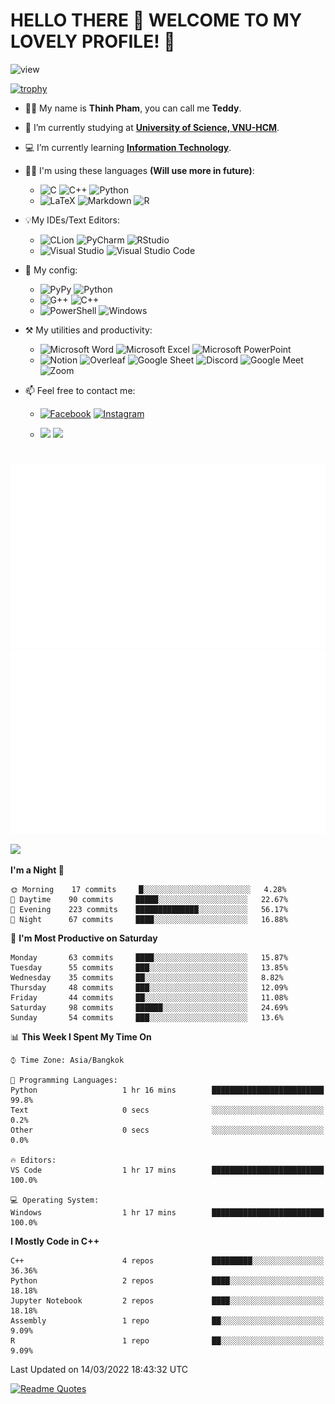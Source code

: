 # HELLO THERE 👋 WELCOME TO MY LOVELY PROFILE! 🥰

![view](https://komarev.com/ghpvc/?username=teddythinh&label=Profile%20views&color=0e75b6&style=flat)

[![trophy](https://github-profile-trophy.vercel.app/?username=teddythinh&theme=buddhism&margin-w=15&margin-h=15)](https://github.com/ryo-ma/github-profile-trophy)

- 👨‍💼 My name is **Thinh Pham**, you can call me **Teddy**.
- 🏫 I’m currently studying at [**University of Science, VNU-HCM**](https://www.hcmus.edu.vn/).
- 💻 I’m currently learning [**Information Technology**](https://www.fit.hcmus.edu.vn/vn/Default.aspx?tabid=325).
- 🧑‍💻 I'm using these languages **(Will use more in future)**:

  - ![C](https://img.shields.io/badge/c-%2300599C.svg?style=for-the-badge&logo=c&logoColor=white) 
    ![C++](https://img.shields.io/badge/c++-%2300599C.svg?style=for-the-badge&logo=c%2B%2B&logoColor=white)
    ![Python](https://img.shields.io/badge/Python-FFD43B?style=for-the-badge&logo=python&logoColor=darkgreen)
  - ![LaTeX](https://img.shields.io/badge/latex-%23008080.svg?style=for-the-badge&logo=latex&logoColor=white)
    ![Markdown](https://img.shields.io/badge/markdown-%23000000.svg?style=for-the-badge&logo=markdown&logoColor=white)
    ![R](https://img.shields.io/badge/r-%23276DC3.svg?style=for-the-badge&logo=r&logoColor=white)

- 💡My IDEs/Text Editors: 

  - ![CLion](https://img.shields.io/badge/CLion-black?style=for-the-badge&logo=clion&logoColor=white)
    ![PyCharm](https://img.shields.io/badge/pycharm-143?style=for-the-badge&logo=pycharm&logoColor=black&color=black&labelColor=green)
    ![RStudio](https://img.shields.io/badge/RStudio-75AADB?style=for-the-badge&logo=RStudio&logoColor=white)
  - ![Visual Studio](https://img.shields.io/badge/Visual%20Studio-5C2D91.svg?style=for-the-badge&logo=visual-studio&logoColor=white)
    ![Visual Studio Code](https://img.shields.io/badge/Visual%20Studio%20Code-0078d7.svg?style=for-the-badge&logo=visual-studio-code&logoColor=white)

- 🚧 My config: 

  - ![PyPy](https://img.shields.io/badge/PyPy-v3.8.12-red)
    ![Python](https://img.shields.io/badge/Python-v3.10.0-important)
  - ![G++](https://img.shields.io/badge/G%2B%2B%20Compiler-v11.2.0-informational)
    ![C++](https://img.shields.io/badge/C%2B%2B-C%2B%2B20-brightgreen)
  - ![PowerShell](https://img.shields.io/badge/PowerShell-v7.2.1-9cf)
    ![Windows](https://img.shields.io/badge/Windows-11%20version%2021H2-blueviolet)
    
- ⚒️ My utilities and productivity:
  - ![Microsoft Word](https://img.shields.io/badge/Microsoft_Word-2B579A?style=for-the-badge&logo=microsoft-word&logoColor=white)
    ![Microsoft Excel](https://img.shields.io/badge/Microsoft_Excel-217346?style=for-the-badge&logo=microsoft-excel&logoColor=white)
    ![Microsoft PowerPoint](https://img.shields.io/badge/Microsoft_PowerPoint-B7472A?style=for-the-badge&logo=microsoft-powerpoint&logoColor=white)
  - ![Notion](https://img.shields.io/badge/Notion-000000?style=for-the-badge&logo=notion&logoColor=white)
    ![Overleaf](https://img.shields.io/badge/Overleaf-47A141?style=for-the-badge&logo=Overleaf&logoColor=white)
    ![Google Sheet](https://img.shields.io/badge/Google%20Sheets-34A853?style=for-the-badge&logo=google-sheets&logoColor=white)
    ![Discord](https://img.shields.io/badge/Discord-7289DA?style=for-the-badge&logo=discord&logoColor=white)
    ![Google Meet](https://img.shields.io/badge/Google%20Meet-32A350?style=for-the-badge&logo=google-meet&logoColor=white)
    ![Zoom](https://img.shields.io/badge/Zoom-2D8CFF?style=for-the-badge&logo=zoom&logoColor=white)

- 📫 Feel free to contact me:
  
  - [![Facebook](https://img.shields.io/badge/Facebook-%231877F2.svg?style=for-the-badge&logo=Facebook&logoColor=white)](https://www.facebook.com/Hi.im.Teddy/)
    [![Instagram](https://img.shields.io/badge/Instagram-%23E4405F.svg?style=for-the-badge&logo=Instagram&logoColor=white)](https://www.instagram.com/teddythinh10/)

  - ![](https://img.shields.io/badge/School%20Email-20127335%40student.hcmus.edu.vn-ff69b4)
    ![](https://img.shields.io/badge/Personal%20Email-cuongthinh2002%40gmail.com-00FFFF)
#
![](https://github.com/teddythinh/My-profile/blob/master/generated/overview.svg)
![](https://github.com/teddythinh/My-profile/blob/master/generated/languages.svg)

![](https://github-readme-streak-stats.herokuapp.com/?user=teddythinh)

<!--START_SECTION:waka-->
**I'm a Night 🦉** 

```text
🌞 Morning    17 commits     █░░░░░░░░░░░░░░░░░░░░░░░░   4.28% 
🌆 Daytime    90 commits     █████░░░░░░░░░░░░░░░░░░░░   22.67% 
🌃 Evening    223 commits    ██████████████░░░░░░░░░░░   56.17% 
🌙 Night      67 commits     ████░░░░░░░░░░░░░░░░░░░░░   16.88%

```
📅 **I'm Most Productive on Saturday** 

```text
Monday       63 commits     ████░░░░░░░░░░░░░░░░░░░░░   15.87% 
Tuesday      55 commits     ███░░░░░░░░░░░░░░░░░░░░░░   13.85% 
Wednesday    35 commits     ██░░░░░░░░░░░░░░░░░░░░░░░   8.82% 
Thursday     48 commits     ███░░░░░░░░░░░░░░░░░░░░░░   12.09% 
Friday       44 commits     ██░░░░░░░░░░░░░░░░░░░░░░░   11.08% 
Saturday     98 commits     ██████░░░░░░░░░░░░░░░░░░░   24.69% 
Sunday       54 commits     ███░░░░░░░░░░░░░░░░░░░░░░   13.6%

```


📊 **This Week I Spent My Time On** 

```text
⌚︎ Time Zone: Asia/Bangkok

💬 Programming Languages: 
Python                   1 hr 16 mins        █████████████████████████   99.8% 
Text                     0 secs              ░░░░░░░░░░░░░░░░░░░░░░░░░   0.2% 
Other                    0 secs              ░░░░░░░░░░░░░░░░░░░░░░░░░   0.0%

🔥 Editors: 
VS Code                  1 hr 17 mins        █████████████████████████   100.0%

💻 Operating System: 
Windows                  1 hr 17 mins        █████████████████████████   100.0%

```

**I Mostly Code in C++** 

```text
C++                      4 repos             █████████░░░░░░░░░░░░░░░░   36.36% 
Python                   2 repos             ████░░░░░░░░░░░░░░░░░░░░░   18.18% 
Jupyter Notebook         2 repos             ████░░░░░░░░░░░░░░░░░░░░░   18.18% 
Assembly                 1 repo              ██░░░░░░░░░░░░░░░░░░░░░░░   9.09% 
R                        1 repo              ██░░░░░░░░░░░░░░░░░░░░░░░   9.09%

```



 Last Updated on 14/03/2022 18:43:32 UTC
<!--END_SECTION:waka-->

[![Readme Quotes](https://quotes-github-readme.vercel.app/api?type=horizontal)](https://github.com/piyushsuthar/github-readme-quotes)
